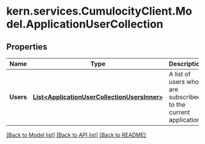 # kern.services.CumulocityClient.Model.ApplicationUserCollection

## Properties

Name | Type | Description | Notes
------------ | ------------- | ------------- | -------------
**Users** | [**List&lt;ApplicationUserCollectionUsersInner&gt;**](ApplicationUserCollectionUsersInner.md) | A list of users who are subscribed to the current application. | [optional] 

[[Back to Model list]](../README.md#documentation-for-models) [[Back to API list]](../README.md#documentation-for-api-endpoints) [[Back to README]](../README.md)

